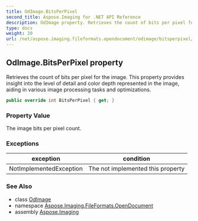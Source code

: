 ```yaml
---
title: OdImage.BitsPerPixel
second_title: Aspose.Imaging for .NET API Reference
description: OdImage property. Retrieves the count of bits per pixel for the image. This property provides insight into the level of detail and color depth represented in the image aiding in various image processing tasks and optimizations
type: docs
weight: 20
url: /net/aspose.imaging.fileformats.opendocument/odimage/bitsperpixel/
---
```

## OdImage.BitsPerPixel property

Retrieves the count of bits per pixel for the image. This property provides insight into the level of detail and color depth represented in the image, aiding in various image processing tasks and optimizations.

```csharp
public override int BitsPerPixel { get; }
```

### Property Value

The image bits per pixel count.

### Exceptions

| exception | condition |
| --- | --- |
| NotImplementedException | The not implemented this property |

### See Also

* class [OdImage](../)
* namespace [Aspose.Imaging.FileFormats.OpenDocument](../../odimage/)
* assembly [Aspose.Imaging](../../../)


